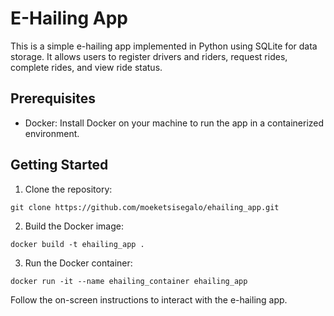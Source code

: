 # E-Hailing App

This is a simple e-hailing app implemented in Python using SQLite for data storage. It allows users to register drivers and riders, request rides, complete rides, and view ride status.

## Prerequisites

- Docker: Install Docker on your machine to run the app in a containerized environment.

## Getting Started

1. Clone the repository:
```
git clone https://github.com/moeketsisegalo/ehailing_app.git
```


2. Build the Docker image:
```
docker build -t ehailing_app .
```
3. Run the Docker container:
```
docker run -it --name ehailing_container ehailing_app
```
Follow the on-screen instructions to interact with the e-hailing app.
